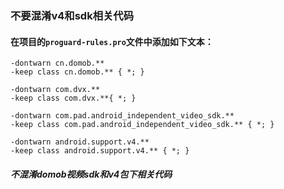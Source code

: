 ### 不要混淆v4和sdk相关代码

#### 在项目的`proguard-rules.pro`文件中添加如下文本：

```
-dontwarn cn.domob.**
-keep class cn.domob.** { *; }

-dontwarn com.dvx.**
-keep class com.dvx.**{ *; }

-dontwarn com.pad.android_independent_video_sdk.**
-keep class com.pad.android_independent_video_sdk.** { *; }

-dontwarn android.support.v4.**
-keep class android.support.v4.** { *; }
```

##### 不混淆domob视频sdk和v4包下相关代码



